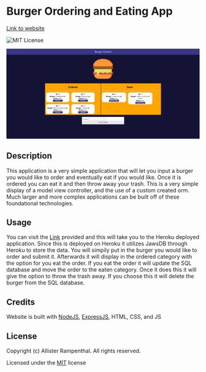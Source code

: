 # Burger Ordering and Eating App

[Link to website](https://damp-beyond-81928.herokuapp.com/)

![MIT License](https://img.shields.io/badge/License-MIT-green)

![Image of Application](./img/burger-landing.PNG)

## Description 

This application is a very simple application that will let you input a burger you would like to order and eventually eat if you would like. Once it is ordered you can eat it and then throw away your trash. This is a very simple display of a model view controller, and the use of a custom created orm. Much larger and more complex applications can be built off of these foundational technologies.

## Usage

You can visit the [Link](https://damp-beyond-81928.herokuapp.com/) provided and this will take you to the Heroku deployed application. Since this is deployed on Heroku it utilizes JawsDB through Heroku to store the data. You will simpily put in the burger you would like to order and submit it. Afterwards it will display in the ordered category with the option for you eat the order. If you eat the order it will update the SQL database and move the order to the eaten category. Once it does this it will give the option to throw the trash away. If you choose this it will delete the burger from the SQL database.

## Credits

Website is built with [NodeJS](https://nodejs.org/en/), [ExpressJS](https://expressjs.com/), HTML, CSS, and JS

## License

Copyright (c) Allister Rampenthal. All rights reserved.

Licensed under the [MIT](https://choosealicense.com/licenses/mit/) license